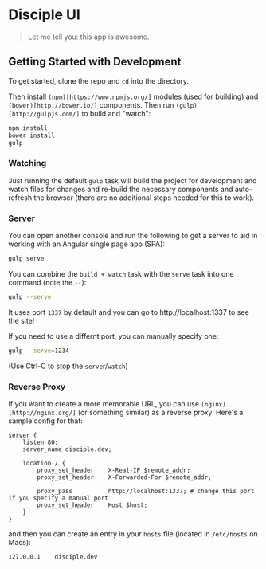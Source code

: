 # Disciple UI

> Let me tell you: this app is awesome.

## Getting Started with Development

To get started, clone the repo and `cd` into the directory.

Then install `(npm)[https://www.npmjs.org/]` modules (used for building) and `(bower)[http://bower.io/]` components. Then run `(gulp)[http://gulpjs.com/]` to build and "watch":

```bash
npm install
bower install
gulp
```

### Watching

Just running the default `gulp` task will build the project for development and watch files for changes and re-build the necessary components and auto-refresh the browser (there are no additional steps needed for this to work).

### Server

You can open another console and run the following to get a server to aid in working with an Angular single page app (SPA):

```bash
gulp serve
```

You can combine the `build + watch` task with the `serve` task into one command (note the `--`):

```bash
gulp --serve
```

It uses port `1337` by default and you can go to http://localhost:1337 to see the site!

If you need to use a differnt port, you can manually specify one:

```bash
gulp --serve=1234
```

(Use Ctrl-C to stop the `serve`r/`watch`)


### Reverse Proxy

If you want to create a more memorable URL, you can use `(nginx)[http://nginx.org/]` (or something similar) as a reverse proxy. Here's a sample config for that:

```nginx
server {
    listen 80;
    server_name disciple.dev;

    location / { 
        proxy_set_header    X-Real-IP $remote_addr;
        proxy_set_header    X-Forwarded-For $remote_addr;

        proxy_pass          http://localhost:1337; # change this port if you specify a manual port
        proxy_set_header    Host $host;
    }   
}
```

and then you can create an entry in your `hosts` file (located in `/etc/hosts` on Macs):

```
127.0.0.1    disciple.dev
```
